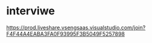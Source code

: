 # interviwe

https://prod.liveshare.vsengsaas.visualstudio.com/join?F4F44A4EABA3FA0F93995F3B5049F5257898
